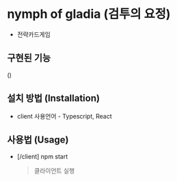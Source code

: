 # nymph of gladia (검투의 요정)

<!-- - Web 놀이터 (커뮤니티 웹) -->

- 전략카드게임

## 구현된 기능

()

## 설치 방법 (Installation)

<!-- - server 사용언어 - Typescript, Mysql, TypeORM -->

- client 사용언어 - Typescript, React
<!-- - [/server] DB - Mysql 설치가 필요합니다. -->

## 사용법 (Usage)

<!-- - [/server] npm run dev
  > dev 서버 실행 -->

- [/client] npm start
  > 클라이언트 실행

<!-- * [/server] npm run test
  > test코드 실행 -->
